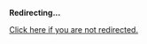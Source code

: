 <!DOCTYPE html>
<html>
<head>
<title>Redirecting...</title>
<link rel="canonical" href="http://blog.jle.im/entry/entropy-and-entropic-forces.md"/>
<meta http-equiv="content-type" content="text/html; charset=utf-8" />
<meta http-equiv="refresh" content="0; url=#{destination_path}" />
</head>
<body>
  <p><strong>Redirecting...</strong></p>
  <p><a href='http://blog.jle.im/entry/entropy-and-entropic-forces.md'>Click here if you are not redirected.</a></p>
  <script>
    document.location.href = "http://blog.jle.im/entry/entropy-and-entropic-forces.md";
  </script>
</body>
</html>
